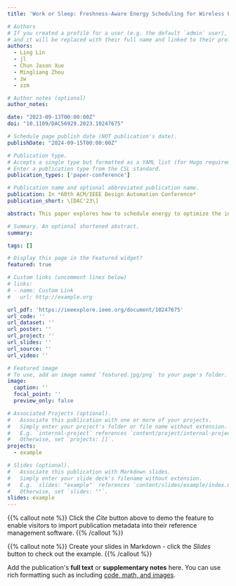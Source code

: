 ```yaml
---
title: 'Work or Sleep: Freshness-Aware Energy Scheduling for Wireless Powered Communication Networks with Interference Consideration'

# Authors
# If you created a profile for a user (e.g. the default `admin` user), write the username (folder name) here
# and it will be replaced with their full name and linked to their profile.
authors:
  - Ling Lin
  - jl
  - Chun Jason Xue
  - Mingliang Zhou
  - zw
  - zzm

# Author notes (optional)
author_notes:

date: "2023-09-13T00:00:00Z"
doi: "10.1109/DAC56929.2023.10247675"

# Schedule page publish date (NOT publication's date).
publishDate: "2024-09-15T00:00:00Z"

# Publication type.
# Accepts a single type but formatted as a YAML list (for Hugo requirements).
# Enter a publication type from the CSL standard.
publication_types: ['paper-conference']

# Publication name and optional abbreviated publication name.
publication: In *60th ACM/IEEE Design Automation Conference*
publication_short: \[DAC'23\]

abstract: This paper explores how to schedule energy to optimize the information freshness in wireless powered communication networks (WPCNs) when considering channel interference among adjacent sensor nodes. We introduce Age of Information (AoI) to quantitatively evaluate the information freshness and formulate the AoI optimization problem. Unlike prior works focusing on system optimization for WPCNs while ignoring channel interference in energy transfer, this work reveals situations where channel interference among adjacent sensor nodes cannot be neglected and explores optimizing information freshness with interference consideration. To take the phenomena into account, we propose an energy scheduling solution to detect the channel interference and then judiciously determine the energy and time allocation for individual sensor nodes to improve the AoI performance as well as the system throughput. We implement a multi-node WPCN testbed to validate the functional correctness of the proposed solution, and extensive experiments have demonstrated the effectiveness of the proposed solution. The experimental results show that the proposed solution can reduce the average AoI by 54.7% and the average throughput by 49.8% on average compared to the state-of-the-art solutions.

# Summary. An optional shortened abstract.
summary: 

tags: []

# Display this page in the Featured widget?
featured: true

# Custom links (uncomment lines below)
# links:
# - name: Custom Link
#   url: http://example.org

url_pdf: 'https://ieeexplore.ieee.org/document/10247675'
url_code: ''
url_dataset: ''
url_poster: ''
url_project: ''
url_slides: ''
url_source: ''
url_video: ''

# Featured image
# To use, add an image named `featured.jpg/png` to your page's folder.
image:
  caption: ''
  focal_point: ''
  preview_only: false

# Associated Projects (optional).
#   Associate this publication with one or more of your projects.
#   Simply enter your project's folder or file name without extension.
#   E.g. `internal-project` references `content/project/internal-project/index.md`.
#   Otherwise, set `projects: []`.
projects:
  - example

# Slides (optional).
#   Associate this publication with Markdown slides.
#   Simply enter your slide deck's filename without extension.
#   E.g. `slides: "example"` references `content/slides/example/index.md`.
#   Otherwise, set `slides: ""`.
slides: example
---
```


{{% callout note %}}
Click the _Cite_ button above to demo the feature to enable visitors to import publication metadata into their reference management software.
{{% /callout %}}

{{% callout note %}}
Create your slides in Markdown - click the _Slides_ button to check out the example.
{{% /callout %}}

Add the publication's **full text** or **supplementary notes** here. You can use rich formatting such as including [code, math, and images](https://docs.hugoblox.com/content/writing-markdown-latex/).
